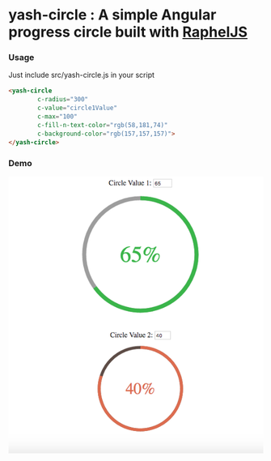 # yash-circle : A simple Angular progress circle built with [RaphelJS](https://github.com/DmitryBaranovskiy/raphael)

### Usage
Just include src/yash-circle.js in your script

```html
<yash-circle
        c-radius="300"
        c-value="circle1Value"
        c-max="100"
        c-fill-n-text-color="rgb(58,181,74)"
        c-background-color="rgb(157,157,157)">
</yash-circle>
```

### Demo

![yash-circle Demo](https://raw.githubusercontent.com/yashhy/yash-ng-circle/master/Circle_Demo.png "yash-circle Demo")
